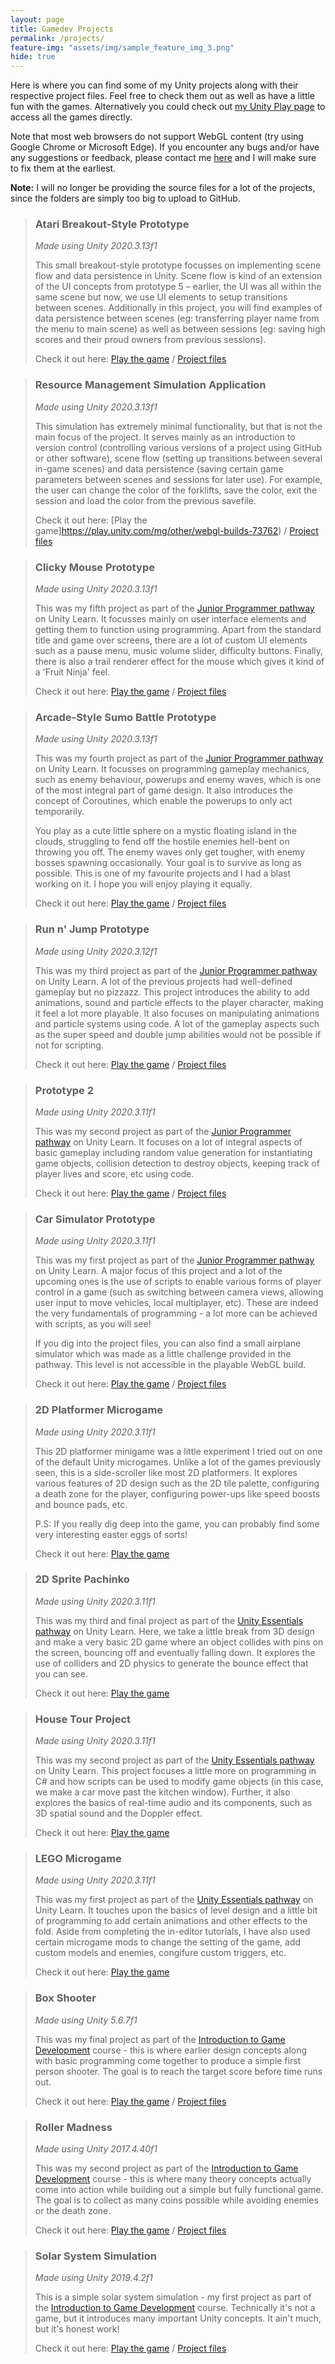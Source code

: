 ```yaml
---
layout: page
title: Gamedev Projects
permalink: /projects/
feature-img: "assets/img/sample_feature_img_3.png"
hide: true
---
```


Here is where you can find some of my Unity projects along with their respective project files. Feel free to check them out as well as have a little fun with the games. Alternatively you could check out [my Unity Play page](https://play.unity.com/u/nyx318) to access all the games directly.

Note that most web browsers do not support WebGL content (try using Google Chrome or Microsoft Edge). If you encounter any bugs and/or have any suggestions or feedback, please contact me [here](https://forms.gle/za5hyQ4nHnz6FT7R6) and I will make sure to fix them at the earliest.

**Note:** I will no longer be providing the source files for a lot of the projects, since the folders are simply too big to upload to GitHub.

> <h3>Atari Breakout-Style Prototype</h3>
> <i>Made using Unity 2020.3.13f1</i>
>
> This small breakout-style prototype focusses on implementing scene flow and data persistence in Unity. Scene flow is kind of an extension of the UI concepts from prototype 5 – earlier, the UI was all within the same scene but now, we use UI elements to setup transitions between scenes. Additionally in this project, you will find examples of data persistence between scenes (eg: transferring player name from the menu to main scene) as well as between sessions (eg: saving high scores and their proud owners from previous sessions). 
>
> Check it out here: [Play the game](https://play.unity.com/mg/other/webgl-5l0) / [Project files](https://github.com/omprabhu31/Data-Persistence-Project)

> <h3>Resource Management Simulation Application</h3>
> <i>Made using Unity 2020.3.13f1</i>
>
> This simulation has extremely minimal functionality, but that is not the main focus of the project. It serves mainly as an introduction to version control (controlling various versions of a project using GitHub or other software), scene flow (setting up transitions between several in-game scenes) and data persistence (saving certain game parameters between scenes and sessions for later use). For example, the user can change the color of the forklifts, save the color, exit the session and load the color from the previous savefile.
>
> Check it out here: [Play the game]https://play.unity.com/mg/other/webgl-builds-73762) / [Project files](https://github.com/omprabhu31/Junior-Programmer-Project)

> <h3>Clicky Mouse Prototype</h3>
> <i>Made using Unity 2020.3.13f1</i>
>
> This was my fifth project as part of the [Junior Programmer pathway](https://learn.unity.com/pathway/junior-programmer) on Unity Learn. It focusses mainly on user interface elements and getting them to function using programming. Apart from the standard title and game over screens, there are a lot of custom UI elements such as a pause menu, music volume slider, difficulty buttons. Finally, there is also a trail renderer effect for the mouse which gives it kind of a 'Fruit Ninja' feel.
>
> Check it out here: [Play the game](https://play.unity.com/mg/other/webgl-builds-71963) / [Project files](https://github.com/omprabhu31/gamedev/blob/master/files/clickymouse.zip)

> <h3>Arcade-Style Sumo Battle Prototype</h3>
> <i>Made using Unity 2020.3.13f1</i>
>
> This was my fourth project as part of the [Junior Programmer pathway](https://learn.unity.com/pathway/junior-programmer) on Unity Learn. It focusses on programming gameplay mechanics, such as enemy behaviour, powerups and enemy waves, which is one of the most integral part of game design. It also introduces the concept of Coroutines, which enable the powerups to only act temporarily.
> 
> You play as a cute little sphere on a mystic floating island in the clouds, struggling to fend off the hostile enemies hell-bent on throwing you off. The enemy waves only get tougher, with enemy bosses spawning occasionally. Your goal is to survive as long as possible. This is one of my favourite projects and I had a blast working on it. I hope you will enjoy playing it equally.
>
> Check it out here: [Play the game](https://play.unity.com/mg/other/webgl-builds-71271) / [Project files](https://github.com/omprabhu31/gamedev/blob/master/files/arcadesumobattle.zip)

> <h3>Run n' Jump Prototype</h3>
> <i>Made using Unity 2020.3.12f1</i>
>
> This was my third project as part of the [Junior Programmer pathway](https://learn.unity.com/pathway/junior-programmer) on Unity Learn. A lot of the previous projects had well-defined gameplay but no pizzazz. This project introduces the ability to add animations, sound and particle effects to the player character, making it feel a lot more playable. It also focuses on manipulating animations and particle systems using code. A lot of the gameplay aspects such as the super speed and double jump abilities would not be possible if not for scripting.
>
> Check it out here: [Play the game](https://play.unity.com/mg/other/webgl-builds-69334) / [Project files](https://github.com/omprabhu31/gamedev/blob/master/files/runandjump.zip)


> <h3>Prototype 2</h3>
> <i>Made using Unity 2020.3.11f1</i>
>
> This was my second project as part of the [Junior Programmer pathway](https://learn.unity.com/pathway/junior-programmer) on Unity Learn. It focuses on a lot of integral aspects of basic gameplay including random value generation for instantiating game objects, collision detection to destroy objects, keeping track of player lives and score, etc using code.
>
> Check it out here: [Play the game](https://play.unity.com/mg/other/webgl-builds-67470) / [Project files](https://github.com/omprabhu31/gamedev/blob/master/files/prototype2.zip)


> <h3>Car Simulator Prototype</h3>
> <i>Made using Unity 2020.3.11f1</i>
>
> This was my first project as part of the [Junior Programmer pathway](https://learn.unity.com/pathway/junior-programmer) on Unity Learn. A major focus of this project and a lot of the upcoming ones is the use of scripts to enable various forms of player control in a game (such as switching between camera views, allowing user input to move vehicles, local multiplayer, etc). These are indeed the very fundamentals of programming - a lot more can be achieved with scripts, as you will see!
>
> If you dig into the project files, you can also find a small airplane simulator which was made as a little challenge provided in the pathway. This level is not accessible in the playable WebGL build.
>
> Check it out here: [Play the game](https://play.unity.com/mg/other/webgl-builds-66170) / [Project files](https://github.com/omprabhu31/gamedev/blob/master/files/carsimulator.zip)


> <h3>2D Platformer Microgame</h3>
> <i>Made using Unity 2020.3.11f1</i>
>
> This 2D platformer minigame was a little experiment I tried out on one of the default Unity microgames. Unlike a lot of the games previously seen, this is a side-scroller like most 2D platformers. It explores various features of 2D design such as the 2D tile palette, configuring a death zone for the player, configuring power-ups like speed boosts and bounce pads, etc.
>
> P.S: If you really dig deep into the game, you can probably find some very interesting easter eggs of sorts!
>
> Check it out here: [Play the game](https://play.unity.com/mg/2d/webgl-builds-64624)


> <h3>2D Sprite Pachinko</h3>
> <i>Made using Unity 2020.3.11f1</i>
>
> This was my third and final project as part of the [Unity Essentials pathway](https://learn.unity.com/pathway/unity-essentials) on Unity Learn. Here, we take a little break from 3D design and make a very basic 2D game where an object collides with pins on the screen, bouncing off and eventually falling down. It explores the use of colliders and 2D physics to generate the bounce effect that you can see.
>
> Check it out here: [Play the game](https://play.unity.com/mg/other/2d-sprite-pachinko-7)

> <h3>House Tour Project</h3>
> <i>Made using Unity 2020.3.11f1</i>
>
> This was my second project as part of the [Unity Essentials pathway](https://learn.unity.com/pathway/unity-essentials) on Unity Learn. This project focuses a little more on programming in C# and how scripts can be used to modify game objects (in this case, we make a car move past the kitchen window). Further, it also explores the basics of real-time audio and its components, such as 3D spatial sound and the Doppler effect.
>
> Check it out here: [Play the game](https://play.unity.com/mg/other/house-tour)

> <h3>LEGO Microgame</h3>
> <i>Made using Unity 2020.3.11f1</i>
>
> This was my first project as part of the [Unity Essentials pathway](https://learn.unity.com/pathway/unity-essentials) on Unity Learn. It touches upon the basics of level design and a little bit of programming to add certain animations and other effects to the fold. Aside from completing the in-editor tutorials, I have also used certain microgame mods to change the setting of the game, add custom models and enemies, congifure custom triggers, etc. 
>
> Check it out here: [Play the game](https://play.unity.com/mg/lego/webgl-builds-62196)

> <h3>Box Shooter</h3>
> <i>Made using Unity 5.6.7f1</i>
>
> This was my final project as part of the [Introduction to Game Development](https://www.coursera.org/learn/game-development?specialization=game-development) course - this is where earlier design concepts along with basic programming come together to produce a simple first person shooter. The goal is to reach the target score before time runs out.
>
> Check it out here: [Play the game](https://play.unity.com/mg/other/webgl-builds-66230) / [Project files](https://github.com/omprabhu31/gamedev/blob/master/files/boxshooter.zip)


> <h3>Roller Madness</h3>
> <i>Made using Unity 2017.4.40f1</i>
>
> This was my second project as part of the [Introduction to Game Development](https://www.coursera.org/learn/game-development?specialization=game-development) course - this is where many theory concepts actually come into action while building out a simple but fully functional game. The goal is to collect as many coins possible while avoiding enemies or the death zone.
>
> Check it out here: [Play the game](https://play.unity.com/mg/other/webgl-builds-66226) / [Project files](https://github.com/omprabhu31/gamedev/blob/master/files/rollermadness.zip)


> <h3>Solar System Simulation</h3>
> <i>Made using Unity 2019.4.2f1</i>
>
> This is a simple solar system simulation - my first project as part of the [Introduction to Game Development](https://www.coursera.org/learn/game-development?specialization=game-development) course. Technically it's not a game, but it introduces many important Unity concepts. It ain't much, but it's honest work!
>
> Check it out here: [Play the game](https://play.unity.com/mg/other/webgl-builds-66217) / [Project files](https://github.com/omprabhu31/gamedev/blob/master/files/solarsystem.zip)
